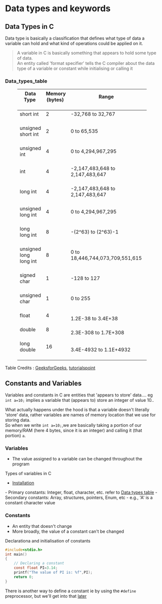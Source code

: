 # Data types and keywords

## Data Types in C

Data type is basically a classification that defines what type of data a variable can hold and what kind of operations could be applied on it. 

> A variable in C is basically something that appears to hold some type of data. <br>
> An entity called 'format specifier' tells the C compiler about the data type of a variable or constant while initialising or calling it

### Data_types_table

<figure class=table><table><thead><tr><th>Data Type&nbsp;<br>&nbsp;<th>Memory (bytes)&nbsp;<br>&nbsp;<th>Range&nbsp;<br>&nbsp;<th>Format Specifier&nbsp;<br>&nbsp;<tbody><tr><td>short int&nbsp;<br>&nbsp;<td>2&nbsp;<br>&nbsp;<td>-32,768 to 32,767&nbsp;<br>&nbsp;<td>%hd&nbsp;<br>&nbsp;<tr><td>unsigned short int&nbsp;<br>&nbsp;<td>2&nbsp;<br>&nbsp;<td>0 to 65,535&nbsp;<br>&nbsp;<td>%hu&nbsp;<br>&nbsp;<tr><td>unsigned int&nbsp;<br>&nbsp;<td>4&nbsp;<br>&nbsp;<td>0 to 4,294,967,295&nbsp;<br>&nbsp;<td>%u&nbsp;<br>&nbsp;<tr><td>int&nbsp;<br>&nbsp;<td>4&nbsp;<br>&nbsp;<td>-2,147,483,648 to 2,147,483,647&nbsp;<br>&nbsp;<td>%d&nbsp;<br>&nbsp;<tr><td>long int&nbsp;<br>&nbsp;<td>4&nbsp;<br>&nbsp;<td>-2,147,483,648 to 2,147,483,647&nbsp;<br>&nbsp;<td>%ld&nbsp;<br>&nbsp;<tr><td>unsigned long int&nbsp;<br>&nbsp;<td>4&nbsp;<br>&nbsp;<td>0 to 4,294,967,295&nbsp;<br>&nbsp;<td>%lu&nbsp;<br>&nbsp;<tr><td>long long int&nbsp;<br>&nbsp;<td>8&nbsp;<br>&nbsp;<td>-(2^63) to (2^63)-1&nbsp;<br>&nbsp;<td>%lld&nbsp;<br>&nbsp;<tr><td>unsigned long long int&nbsp;<br>&nbsp;<td>8&nbsp;<br>&nbsp;<td>0 to 18,446,744,073,709,551,615&nbsp;<br>&nbsp;<td>%llu&nbsp;<br>&nbsp;<tr><td>signed char&nbsp;<br>&nbsp;<td>1&nbsp;<br>&nbsp;<td>-128 to 127&nbsp;<br>&nbsp;<td>%c&nbsp;<br>&nbsp;<tr><td>unsigned char&nbsp;<br>&nbsp;<td>1&nbsp;<br>&nbsp;<td>0 to 255&nbsp;<br>&nbsp;<td>%c&nbsp;<br>&nbsp;<tr><td>float&nbsp;<br>&nbsp;<td>4&nbsp;<br>&nbsp;<td>1.2E-38 to 3.4E+38&nbsp;<td>%f&nbsp;<br>&nbsp;<tr><td>double&nbsp;<br>&nbsp;<td>8&nbsp;<br>&nbsp;<td>	2.3E-308 to 1.7E+308&nbsp;<td>%lf&nbsp;<br>&nbsp;<tr><td>long double&nbsp;<br>&nbsp;<td>16&nbsp;<br>&nbsp;<td>3.4E-4932 to 1.1E+4932	&nbsp;<td>%Lf&nbsp;<br>&nbsp;</table></figure>

Table Credits : [GeeksforGeeks](https://www.geeksforgeeks.org/data-types-in-c/), [tutorialspoint](https://www.tutorialspoint.com/cprogramming/c_data_types.htm)
  
## Constants and Variables

Variables and constants in C are entities that 'appears to store' data.... eg `int a=10;` implies a variable that (appears to) store an integer of value 10..
  
What actually happens under the hood is that a variable doesn't literally 'store' data, rather variables are names of memory location that we use for storing data.  
So when we write `int a=10;`,we are basically taking a portion of our memory/RAM (here 4 bytes, since it is an integer) and calling it (that portion) `a`.

### Variables
  
- The value assigned to a variable can be changed throughout the program

Types of variables in C
<ul>
<li><a href="#installation">Installation</a></li>
  </ul>
- Primary constants: Integer, float, character, etc. refer to <a href="#Data_types_table">Data types table</a> 
- Secondary constants: Array, structures, pointers, Enum, etc
- e.g., 'A' is a constant character value
  
  
### Constants

- An entity that doesn't change
- More broadly, the value of a constant can't be changed

Declarationa and initialisation of constants

```c
#include<stdio.h>    
int main()
{    
    // Declaring a constant 
    const float PI=3.14;    
    printf("The value of PI is: %f",PI);    
    return 0;  
}     
```

There is another way to define a constant ie by using the ```#define``` preprocessor, but we'll get into that [later](https://github.com/realKarthikNair/Learning-C-Lang/blob/main/Learning_C/J.%20Preprocessor/Preprocessor%20DIrectives/notes/preprocessor_directives.md#2-macros)
